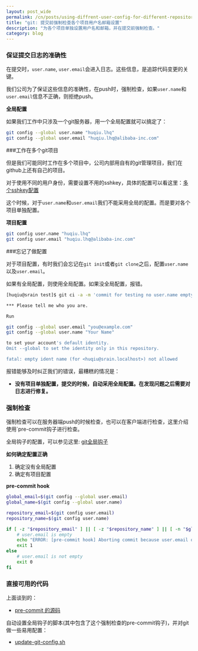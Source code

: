 ```yaml
---
layout: post_wide
permalink: /cn/posts/using-diffrent-user-config-for-different-repository/
title: "git: 提交前强制检查各个项目用户名邮箱设置"
description: "为各个项目单独设置用户名和邮箱，并在提交前强制检查。"
category: blog
---
```


### 保证提交日志的准确性

在提交时，`user.name`, `user.email`会进入日志。这些信息，是追踪代码变更的关键。

我们公司为了保证这些信息的准确性，在push时，强制检查，如果`user.name`和`user.email`信息不正确，则拒绝push。

**全局配置**

如果我们工作中只涉及一个git服务器，用一个全局配置就可以搞定了：

```bash
git config --global user.name "huqiu.lhq"
git config --global user.email "huqiu.lhq@alibaba-inc.com"
```

###工作在多个git项目

但是我们可能同时工作在多个项目中，公司内部用自有的git管理项目，我们在github上还有自己的项目。

对于使用不同的用户身份，需要设置不用的sshkey，具体的配置可以看这里：[多个sshkey配置](/cn/posts/git-setup-and-setting/)

这个时候，对于`user.name`和`user.email`我们不能采用全局的配置。而是要对各个项目单独配置。

**项目配置**

```bash
git config user.name "huqiu.lhq"
git config user.email "huqiu.lhq@alibaba-inc.com"
```

###忘记了做配置

对于项目配置，有时我们会忘记在`git init`或者`git clone`之后，配置`user.name`以及`user.email`。

如果有全局配置，则使用全局配置。如果没全局配置，报错。

```bash
[huqiu@srain test]$ git ci -a -m 'commit for testing no user.name empty'

*** Please tell me who you are.

Run

git config --global user.email "you@example.com"
git config --global user.name "Your Name"

to set your account's default identity.
Omit --global to set the identity only in this repository.

fatal: empty ident name (for <huqiu@srain.localhost>) not allowed
```

报错能够及时纠正我们的错误，最糟糕的情况是：

*  **没有项目单独配置，提交的时候，自动采用全局配置。在发现问题之后需要对日志进行修复。**

### 强制检查

强制检查可以在服务器端push的时候检查，也可以在客户端进行检查，这里介绍使用`pre-commit</code>钩子进行检查。

全局钩子的配置，可以参见这里: [git全局钩子](http://srain.test.com/cn/posts/git-global-hooks/)

**如何确定配置正确**

1. 确定没有全局配置
2. 确定有项目配置

**pre-commit hook**

```bash
global_email=$(git config --global user.email)
global_name=$(git config --global user.name)

repository_email=$(git config user.email)
repository_name=$(git config user.name)

if [ -z "$repository_email" ] || [ -z "$repository_name" ] || [ -n "$global_email" ] || [ -n "$global_name" ]; then
    # user.email is empty
    echo "ERROR: [pre-commit hook] Aborting commit because user.email or user.name is missing. Configure them for this repository. Make sure not to configure globally."
    exit 1
else  
    # user.email is not empty
    exit 0
fi 
```

### 直接可用的代码

上面谈到的：

*   [pre-commit 的源码](https://github.com/liaohuqiu/work-anywhere/blob/master/sample/git-template/hooks/pre-commit)

自动设置全局钩子的脚本(其中包含了这个强制检查的pre-commit钩子)，并对git做一些易用配置：

*   [update-git-config.sh](https://github.com/liaohuqiu/work-anywhere/blob/master/tools/update-git-config.sh)
